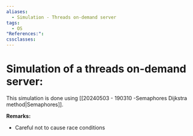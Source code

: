 ```yaml
---
aliases:
  - Simulation - Threads on-demand server
tags:
  - OS
"References:": 
cssclasses:
---
```

# Simulation of a threads on-demand server: 
This simulation is done using [[20240503 - 190310 -Semaphores Dijkstra method|Semaphores]].

**Remarks:**
+ Careful not to cause race conditions

